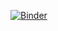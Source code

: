 [![Binder](https://mybinder.org/badge_logo.svg)](https://mybinder.org/v2/gl/terradue-ogctb16%2Feoap%2Fd169-jupyter-nb%2Feo-processing-sentinel-3-slstr-composite/master?urlpath=lab)
